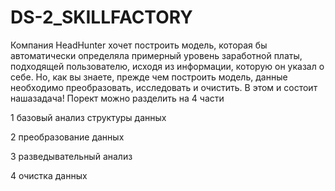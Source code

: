 # DS-2_SKILLFACTORY
Компания HeadHunter хочет построить модель, которая бы автоматически определяла примерный уровень заработной платы, подходящей пользователю, исходя из информации, которую он указал о себе. Но, как вы знаете, прежде чем построить модель, данные необходимо преобразовать, исследовать и очистить. В этом и состоит нашазадача!
Порект можно разделить на 4 части

1
базовый анализ структуры данных

2
преобразование данных

3
разведывательный анализ

4
очистка данных
